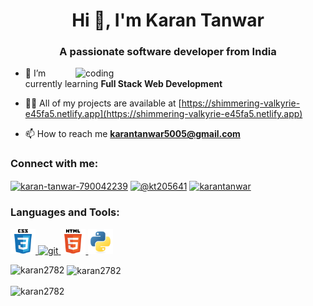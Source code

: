 



<h1 align="center">Hi 👋, I'm Karan Tanwar</h1>
<h3 align="center">A passionate software developer from India</h3>
<img alt="coding" width="400" align="right" src="https://imgs.search.brave.com/BATPum-9rBgY_WWnKpMyV79Alk9XuyxEtlYQ4LOcMAI/rs:fit:860:0:0/g:ce/aHR0cHM6Ly9tZWRp/YTMuZ2lwaHkuY29t/L21lZGlhL3FnUVVn/Z0FDM1BmdjY4N3FQ/Qy8yMDAuZ2lmP2Np/ZD03OTBiNzYxMTEw/eWVtM2gzbmxqb2sx/YXU2czNjOXh6am4z/a2w3aHF4NDIwcGhs/ajUmZXA9djFfZ2lm/c19zZWFyY2gmcmlk/PTIwMC5naWYmY3Q9/Zw.gif">

- 🌱 I’m currently learning **Full Stack Web Development**

- 👨‍💻 All of my projects are available at [https://shimmering-valkyrie-e45fa5.netlify.app](https://shimmering-valkyrie-e45fa5.netlify.app)

- 📫 How to reach me **karantanwar5005@gmail.com**

<h3 align="left">Connect with me:</h3>
<p align="left">
<a href="https://linkedin.com/in/karan-tanwar-790042239" target="blank"><img align="center" src="https://raw.githubusercontent.com/rahuldkjain/github-profile-readme-generator/master/src/images/icons/Social/linked-in-alt.svg" alt="karan-tanwar-790042239" height="30" width="40" /></a>
<a href="https://www.hackerrank.com/@kt205641" target="blank"><img align="center" src="https://raw.githubusercontent.com/rahuldkjain/github-profile-readme-generator/master/src/images/icons/Social/hackerrank.svg" alt="@kt205641" height="30" width="40" /></a>
<a href="https://www.leetcode.com/karantanwar" target="blank"><img align="center" src="https://raw.githubusercontent.com/rahuldkjain/github-profile-readme-generator/master/src/images/icons/Social/leet-code.svg" alt="karantanwar" height="30" width="40" /></a>
</p>

<h3 align="left">Languages and Tools:</h3>
<p align="left"> <a href="https://www.w3schools.com/css/" target="_blank" rel="noreferrer"> <img src="https://raw.githubusercontent.com/devicons/devicon/master/icons/css3/css3-original-wordmark.svg" alt="css3" width="40" height="40"/> </a> <a href="https://git-scm.com/" target="_blank" rel="noreferrer"> <img src="https://www.vectorlogo.zone/logos/git-scm/git-scm-icon.svg" alt="git" width="40" height="40"/> </a> <a href="https://www.w3.org/html/" target="_blank" rel="noreferrer"> <img src="https://raw.githubusercontent.com/devicons/devicon/master/icons/html5/html5-original-wordmark.svg" alt="html5" width="40" height="40"/> </a> <a href="https://www.python.org" target="_blank" rel="noreferrer"> <img src="https://raw.githubusercontent.com/devicons/devicon/master/icons/python/python-original.svg" alt="python" width="40" height="40"/> </a> </p>

<p><img align="left" src="https://github-readme-stats.vercel.app/api/top-langs?username=karan2782&show_icons=true&locale=en&layout=compact" alt="karan2782" /></p>

<p>&nbsp;<img align="center" src="https://github-readme-stats.vercel.app/api?username=karan2782&show_icons=true&locale=en" alt="karan2782" /></p>

<p><img align="center" src="https://github-readme-streak-stats.herokuapp.com/?user=karan2782&" alt="karan2782" /></p>
